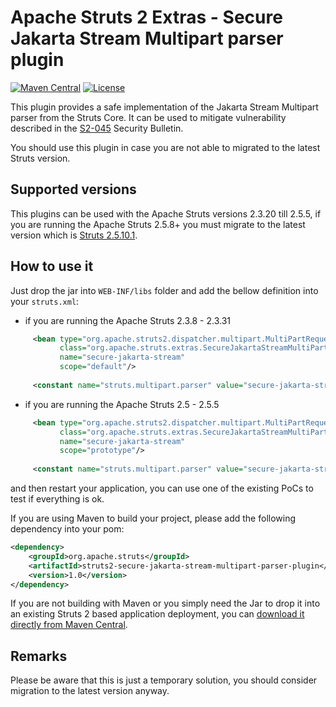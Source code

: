 # Apache Struts 2 Extras - Secure Jakarta Stream Multipart parser plugin

[![Maven Central](https://maven-badges.herokuapp.com/maven-central/org.apache.struts/struts2-secure-jakarta-stream-multipart-parser-plugin/badge.svg)](https://maven-badges.herokuapp.com/maven-central/org.apache.struts/struts2-secure-jakarta-stream-multipart-parser-plugin/)
[![License](http://img.shields.io/:license-apache-blue.svg)](http://www.apache.org/licenses/LICENSE-2.0.html)

This plugin provides a safe implementation of the Jakarta Stream Multipart parser from the Struts Core. It can be used
to mitigate vulnerability described in the [S2-045](http://struts.apache.org/docs/s2-045.html) Security Bulletin.
 
You should use this plugin in case you are not able to migrated to the latest Struts version.

## Supported versions

This plugins can be used with the Apache Struts versions 2.3.20 till 2.5.5, if you are running the Apache Struts 2.5.8+
you must migrate to the latest version which is [Struts 2.5.10.1](http://struts.apache.org/announce.html#a20170307).

## How to use it

Just drop the jar into `WEB-INF/libs` folder and add the bellow definition into your `struts.xml`:

- if you are running the Apache Struts 2.3.8 - 2.3.31
 ```xml
      <bean type="org.apache.struts2.dispatcher.multipart.MultiPartRequest"
            class="org.apache.struts.extras.SecureJakartaStreamMultiPartRequest"
            name="secure-jakarta-stream"
            scope="default"/>
    
      <constant name="struts.multipart.parser" value="secure-jakarta-stream"/>
 ```

- if you are running the Apache Struts 2.5 - 2.5.5
 ```xml
      <bean type="org.apache.struts2.dispatcher.multipart.MultiPartRequest"
            class="org.apache.struts.extras.SecureJakartaStreamMultiPartRequest"
            name="secure-jakarta-stream"
            scope="prototype"/>
    
      <constant name="struts.multipart.parser" value="secure-jakarta-stream"/> 
 ```

and then restart your application, you can use one of the existing PoCs to test if everything is ok.

If you are using Maven to build your project, please add the following dependency into your pom:
  
```xml
<dependency>
    <groupId>org.apache.struts</groupId>
    <artifactId>struts2-secure-jakarta-stream-multipart-parser-plugin</artifactId>
    <version>1.0</version>            
</dependency>
```

If you are not building with Maven or you simply need the Jar to drop it into an existing Struts 2 based application deployment, 
you can [download it directly from Maven Central](http://search.maven.org/remotecontent?filepath=org/apache/struts/struts2-secure-jakarta-stream-multipart-parser-plugin/1.0/struts2-secure-jakarta-stream-multipart-parser-plugin-1.0.jar).

## Remarks

Please be aware that this is just a temporary solution, you should consider migration to the latest version anyway.

